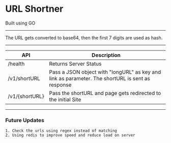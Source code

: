 # URL Shortner 
Built using GO

---
The URL gets converted to base64, then the first 7 digits are used as hash. 

---
| API | Description |
| ----------- | ----------- |
| /health | Returns Server Status |
| /v1/shortURL | Pass a JSON object with "longURL" as key and link as parameter. The shortURL is sent as response |
| /v1/{shortURL} | Pass the shortURL and page gets redirected to the initial Site |

---
### Future Updates
    1. Check the urls using regex instead of matching
    2. Using redis to improve speed and reduce load on server

